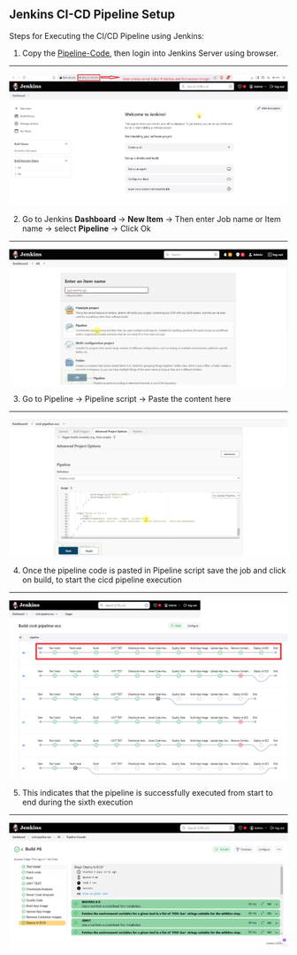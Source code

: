 ## Jenkins CI-CD Pipeline Setup

Steps for Executing the CI/CD Pipeline using Jenkins:

1. Copy the [Pipeline-Code](https://github.com/Kizhakkekkara-Vishnu-Vijayan/Jenkins-CI-CD-Pipeline/blob/master/Jenkins-Pipeline/Pipeline-Code.sh), then login into Jenkins Server using browser.

---
![cicd-1](https://github.com/Kizhakkekkara-Vishnu-Vijayan/Jenkins-CI-CD-Pipeline/blob/master/Jenkins-SS-ALL/cicd-1.png)

2. Go to Jenkins __Dashboard__ -> __New Item__ -> Then enter Job name or Item name -> select __Pipeline__ -> Click Ok

---
![cicd-2](https://github.com/Kizhakkekkara-Vishnu-Vijayan/Jenkins-CI-CD-Pipeline/blob/master/Jenkins-SS-ALL/cicd-2.png)

3. Go to Pipeline -> Pipeline script -> Paste the content here

---
![cicd-3](https://github.com/Kizhakkekkara-Vishnu-Vijayan/Jenkins-CI-CD-Pipeline/blob/master/Jenkins-SS-ALL/cicd-3.png)

4. Once the pipeline code is pasted in Pipeline script save the job and click on build, to start the cicd pipeline execution

---
![cicd-4](https://github.com/Kizhakkekkara-Vishnu-Vijayan/Jenkins-CI-CD-Pipeline/blob/master/Jenkins-SS-ALL/cicd-4.png)

5. This indicates that the pipeline is successfully executed from start to end during the sixth execution

---
![cicd-5](https://github.com/Kizhakkekkara-Vishnu-Vijayan/Jenkins-CI-CD-Pipeline/blob/master/Jenkins-SS-ALL/cicd-5.png)